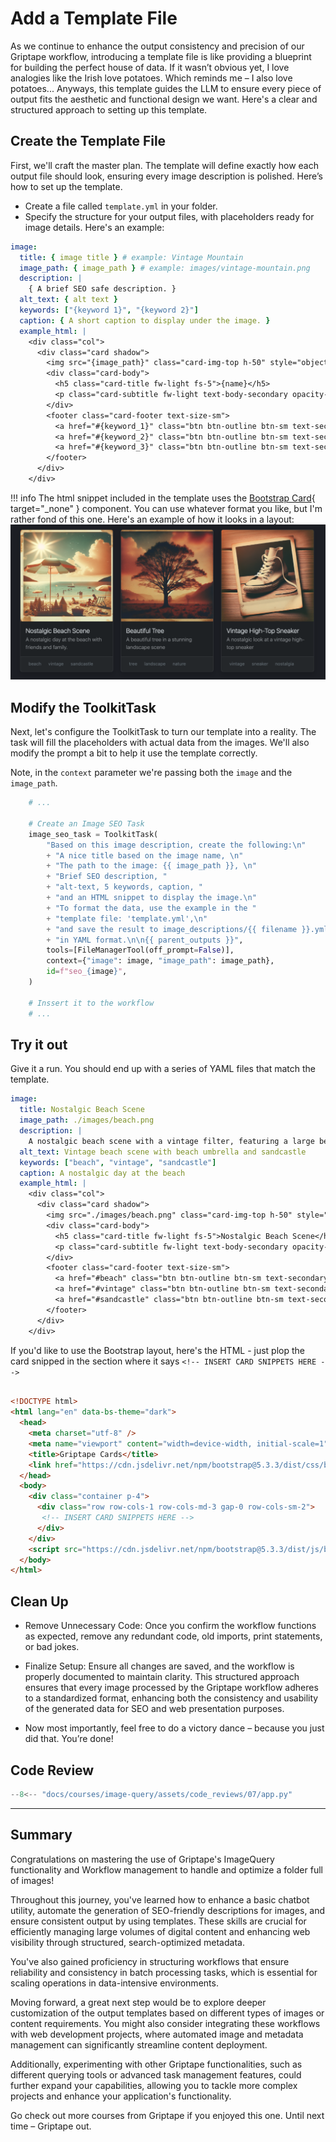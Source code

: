 # Add a Template File

As we continue to enhance the output consistency and precision of our Griptape workflow, introducing a template file is like providing a blueprint for building the perfect house of data. If it wasn’t obvious yet, I love analogies like the Irish love potatoes. Which reminds me – I also love potatoes... Anyways, this template guides the LLM to ensure every piece of output fits the aesthetic and functional design we want. Here's a clear and structured approach to setting up this template.

## Create the Template File

First, we'll craft the master plan. The template will define exactly how each output file should look, ensuring every image description is polished. Here’s how to set up the template.

* Create a file called `template.yml` in your folder. 
* Specify the structure for your output files, with placeholders ready for image details. Here's an example:

```yaml title="template.yml"
image:
  title: { image title } # example: Vintage Mountain
  image_path: { image_path } # example: images/vintage-mountain.png
  description: |
    { A brief SEO safe description. }
  alt_text: { alt text }
  keywords: ["{keyword 1}", "{keyword 2}"]
  caption: { A short caption to display under the image. }
  example_html: |
    <div class="col">
      <div class="card shadow">
        <img src="{image_path}" class="card-img-top h-50" style="object-fit: cover" alt="{alt_text}">
        <div class="card-body">
          <h5 class="card-title fw-light fs-5">{name}</h5>
          <p class="card-subtitle fw-light text-body-secondary opacity-75">{caption}</p>
        </div>
        <footer class="card-footer text-size-sm">
          <a href="#{keyword_1}" class="btn btn-outline btn-sm text-secondary">{keyword_1}</a>
          <a href="#{keyword_2}" class="btn btn-outline btn-sm text-secondary">{keyword_2}</a>
          <a href="#{keyword_3}" class="btn btn-outline btn-sm text-secondary">{keyword_3}</a>
        </footer>
      </div>
    </div>

```

!!! info
    The html snippet included in the template uses the [Bootstrap Card](https://getbootstrap.com/docs/5.3/components/card/){ target="_none" } component. You can use whatever format you like, but I'm rather fond of this one. Here's an example of how it looks in a layout:
    ![Cards](assets/example_img.png)

## Modify the ToolkitTask

Next, let's configure the ToolkitTask to turn our template into a reality. The task will fill the placeholders with actual data from the images. We'll also modify the prompt a bit to help it use the template correctly.

Note, in the `context` parameter we're passing both the `image` and the `image_path`.

```python title="app.py" linenums="1" hl_lines="6-16"
    # ...

    # Create an Image SEO Task
    image_seo_task = ToolkitTask(
        "Based on this image description, create the following:\n"
        + "A nice title based on the image name, \n"
        + "The path to the image: {{ image_path }}, \n" 
        + "Brief SEO description, "
        + "alt-text, 5 keywords, caption, "
        + "and an HTML snippet to display the image.\n"
        + "To format the data, use the example in the "
        + "template file: 'template.yml',\n"
        + "and save the result to image_descriptions/{{ filename }}.yml\n"
        + "in YAML format.\n\n{{ parent_outputs }}",
        tools=[FileManagerTool(off_prompt=False)],
        context={"image": image, "image_path": image_path},
        id=f"seo_{image}",
    )

    # Inssert it to the workflow
    # ...
```

## Try it out

Give it a run. You should end up with a series of YAML files that match the template.

```yaml title="beach.yml"
image:
  title: Nostalgic Beach Scene
  image_path: ./images/beach.png
  description: |
    A nostalgic beach scene with a vintage filter, featuring a large beach umbrella, a detailed sandcastle, and beachgoers engaged in typical seaside activities.
  alt_text: Vintage beach scene with beach umbrella and sandcastle
  keywords: ["beach", "vintage", "sandcastle"]
  caption: A nostalgic day at the beach
  example_html: |
    <div class="col">
      <div class="card shadow">
        <img src="./images/beach.png" class="card-img-top h-50" style="object-fit: cover" alt="Vintage beach scene with beach umbrella and sandcastle">
        <div class="card-body">
          <h5 class="card-title fw-light fs-5">Nostalgic Beach Scene</h5>
          <p class="card-subtitle fw-light text-body-secondary opacity-75">A nostalgic day at the beach</p>
        </div>
        <footer class="card-footer text-size-sm">
          <a href="#beach" class="btn btn-outline btn-sm text-secondary">beach</a>
          <a href="#vintage" class="btn btn-outline btn-sm text-secondary">vintage</a>
          <a href="#sandcastle" class="btn btn-outline btn-sm text-secondary">sandcastle</a>
        </footer>
      </div>
    </div>
```

If you'd like to use the Bootstrap layout, here's the HTML - just plop the card snipped in the section where it says `<!-- INSERT CARD SNIPPETS HERE -->`

```html title="webpage_example.html"  hl_lines="12"

<!DOCTYPE html>
<html lang="en" data-bs-theme="dark">
  <head>
    <meta charset="utf-8" />
    <meta name="viewport" content="width=device-width, initial-scale=1" />
    <title>Griptape Cards</title>
    <link href="https://cdn.jsdelivr.net/npm/bootstrap@5.3.3/dist/css/bootstrap.min.css" rel="stylesheet" integrity="sha384-QWTKZyjpPEjISv5WaRU9OFeRpok6YctnYmDr5pNlyT2bRjXh0JMhjY6hW+ALEwIH" crossorigin="anonymous" />
  </head>
  <body>
    <div class="container p-4">
      <div class="row row-cols-1 row-cols-md-3 gap-0 row-cols-sm-2">
       <!-- INSERT CARD SNIPPETS HERE -->
      </div>
    </div>
    <script src="https://cdn.jsdelivr.net/npm/bootstrap@5.3.3/dist/js/bootstrap.bundle.min.js" integrity="sha384-YvpcrYf0tY3lHB60NNkmXc5s9fDVZLESaAA55NDzOxhy9GkcIdslK1eN7N6jIeHz" crossorigin="anonymous" ></script>
  </body>
</html>


```

## Clean Up

* Remove Unnecessary Code: Once you confirm the workflow functions as expected, remove any redundant code, old imports, print statements, or bad jokes. 

* Finalize Setup: Ensure all changes are saved, and the workflow is properly documented to maintain clarity. This structured approach ensures that every image processed by the Griptape workflow adheres to a standardized format, enhancing both the consistency and usability of the generated data for SEO and web presentation purposes.

* Now most importantly, feel free to do a victory dance – because you just did that. You’re done!  

## Code Review

```python title="app.py" linenums="1"
--8<-- "docs/courses/image-query/assets/code_reviews/07/app.py"
```

---
## Summary
Congratulations on mastering the use of Griptape's ImageQuery functionality and Workflow management to handle and optimize a folder full of images! 

Throughout this journey, you've learned how to enhance a basic chatbot utility, automate the generation of SEO-friendly descriptions for images, and ensure consistent output by using templates. These skills are crucial for efficiently managing large volumes of digital content and enhancing web visibility through structured, search-optimized metadata. 

You've also gained proficiency in structuring workflows that ensure reliability and consistency in batch processing tasks, which is essential for scaling operations in data-intensive environments.

Moving forward, a great next step would be to explore deeper customization of the output templates based on different types of images or content requirements. You might also consider integrating these workflows with web development projects, where automated image and metadata management can significantly streamline content deployment.

Additionally, experimenting with other Griptape functionalities, such as different querying tools or advanced task management features, could further expand your capabilities, allowing you to tackle more complex projects and enhance your application's functionality.

Go check out more courses from Griptape if you enjoyed this one. Until next time – Griptape out. 
